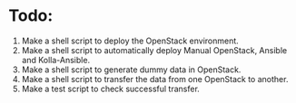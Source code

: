 # Todo:

1)  Make a shell script to deploy the OpenStack environment.
2)  Make a shell script to automatically deploy Manual OpenStack, Ansible and Kolla-Ansible.
3)  Make a shell script to generate dummy data in OpenStack.
4)  Make a shell script to transfer the data from one OpenStack to another.
5)  Make a test script to check successful transfer.